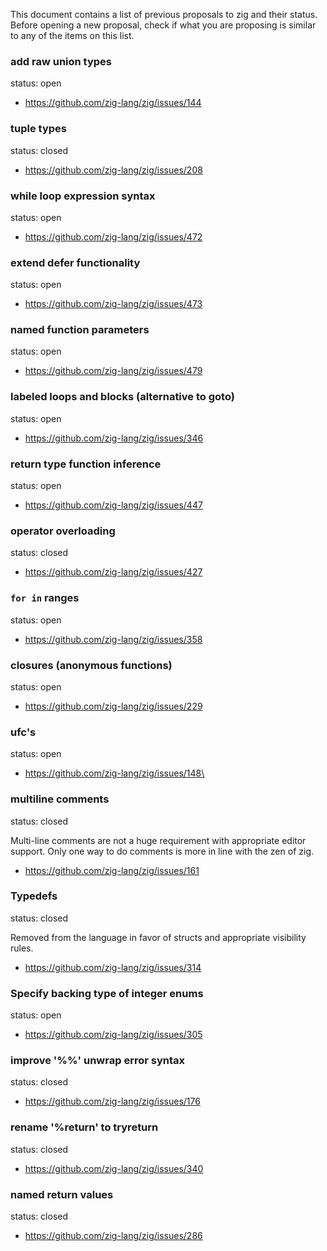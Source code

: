 This document contains a list of previous proposals to zig and their status. Before opening a new proposal, check if what you are proposing is similar to any of the items on this list.

### add raw union types

status: open

 - https://github.com/zig-lang/zig/issues/144

### tuple types

status: closed

 - https://github.com/zig-lang/zig/issues/208

### while loop expression syntax

status: open

 - https://github.com/zig-lang/zig/issues/472

### extend defer functionality

status: open

 - https://github.com/zig-lang/zig/issues/473

### named function parameters

status: open

 - https://github.com/zig-lang/zig/issues/479

### labeled loops and blocks (alternative to goto)

status: open

 - https://github.com/zig-lang/zig/issues/346

### return type function inference

status: open

 - https://github.com/zig-lang/zig/issues/447

### operator overloading

status: closed

 - https://github.com/zig-lang/zig/issues/427

### `for in` ranges

status: open

 - https://github.com/zig-lang/zig/issues/358


### closures (anonymous functions)

status: open

 - https://github.com/zig-lang/zig/issues/229

### ufc's

status: open

 - https://github.com/zig-lang/zig/issues/148\


### multiline comments

status: closed

Multi-line comments are not a huge requirement with appropriate editor support. Only one way to do comments is more in line with the zen of zig.

 - https://github.com/zig-lang/zig/issues/161

### Typedefs

status: closed

Removed from the language in favor of structs and appropriate visibility rules.

 - https://github.com/zig-lang/zig/issues/314


### Specify backing type of integer enums

status: open

 - https://github.com/zig-lang/zig/issues/305


### improve '%%' unwrap error syntax

status: closed

 - https://github.com/zig-lang/zig/issues/176

### rename '%return' to tryreturn

status: closed

 - https://github.com/zig-lang/zig/issues/340

### named return values

status: closed

 - https://github.com/zig-lang/zig/issues/286